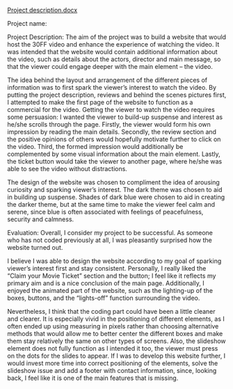 [Project description.docx](https://github.com/lllukap/helo-world/files/9633194/Project.description.docx)

Project name:
<!-- Chocolate Wanted: getting what at NYUAD
 -->
Project Description:
The aim of the project was to build a website that would host the 30FF video and enhance the experience of watching the video. It was intended that the website would contain additional information about the video, such as details about the actors, director and main message, so that the viewer could engage deeper with the main element – the video.

The idea behind the layout and arrangement of the different pieces of information was to first spark the viewer’s interest to watch the video. By putting the project description, reviews and behind the scenes pictures first, I attempted to make the first page of the website to function as a commercial for the video. Getting the viewer to watch the video requires some persuasion: I wanted the viewer to build-up suspense and interest as he/she scrolls through the page. Firstly, the viewer would form his own impression by reading the main details. Secondly, the review section and the positive opinions of others would hopefully motivate further to click on the video. Third, the formed impression would additionally be complemented by some visual information about the main element. Lastly, the ticket button would take the viewer to another page, where he/she was able to see the video without distractions.

The design of the website was chosen to compliment the idea of arousing curiosity and sparking viewer’s interest. The dark theme was chosen to aid in building up suspense. Shades of dark blue were chosen to aid in creating the darker theme, but at the same time to make the viewer feel calm and serene, since blue is often associated with feelings of peacefulness, security and calmness. 


Evaluation:
Overall, I consider my project to be successful. As someone who has not coded previously at all, I was pleasantly surprised how the website turned out. 

I believe I was able to design the website according to my goal of sparking viewer’s interest first and stay consistent. Personally, I really liked the “Claim your Movie Ticket” section and the button; I feel like it reflects my primary aim and is a nice conclusion of the main page. Additionally, I enjoyed the animated part of the website, such as the lighting-up of the boxes, buttons, and the “lights-off” function surrounding the video.

Nevertheless, I think that the coding part could have been a little cleaner and clearer. It is especially vivid in the positioning of different elements, as I often ended up using measuring in pixels rather than choosing alternative methods that would allow me to better center the different boxes and make them stay relatively the same on other types of screens. Also, the slideshow element does not fully function as I intended it too, the viewer must press on the dots for the slides to appear. If I was to develop this website further, I would invest more time into correct positioning of the elements, solve the slideshow issue and add a footer with contact information, since, looking back, I feel like it is one of the main features that is missing.

